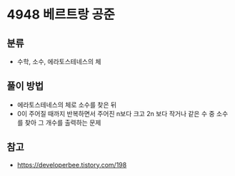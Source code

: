 # 4948 베르트랑 공준

## 분류
- 수학, 소수, 에라토스테네스의 체

## 풀이 방법
- 에라토스테네스의 체로 소수를 찾은 뒤
- 0이 주어질 때까지 반복하면서 주어진 n보다 크고 2n 보다 작거나 같은 수 중 소수를 찾아 그 개수를 출력하는 문제

## 참고
- https://developerbee.tistory.com/198
